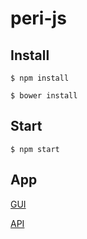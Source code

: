 # peri-js

## Install

`$ npm install`

`$ bower install`

## Start

`$ npm start`

## App

[GUI](http://localhost:3000)

[API](http://localhost:3000/api)

